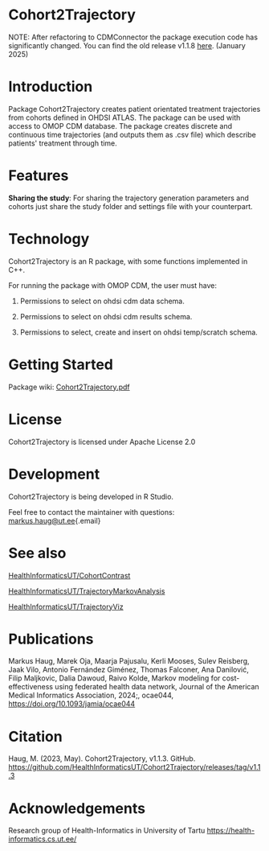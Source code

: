 
# Cohort2Trajectory

NOTE: After refactoring to CDMConnector the package execution code has significantly changed. You can find the old release v1.1.8 [here](https://github.com/HealthInformaticsUT/Cohort2Trajectory/releases/tag/v1.1.8). (January 2025)

# Introduction

Package Cohort2Trajectory creates patient orientated treatment trajectories from cohorts defined in OHDSI ATLAS. The package can be used with access to OMOP CDM database.
The package creates discrete and continuous time trajectories (and outputs them as .csv file) which describe patients' treatment through time.

# Features

**Sharing the study**: For sharing the trajectory generation parameters and cohorts just share the study folder and settings file with your counterpart.

# Technology

Cohort2Trajectory is an R package, with some functions implemented in C++.

For running the package with OMOP CDM, the user must have: 

1. Permissions to select on ohdsi cdm data schema.

2. Permissions to select on ohdsi cdm results schema.

3. Permissions to select, create and insert on ohdsi temp/scratch schema.

# Getting Started

Package wiki: [Cohort2Trajectory.pdf](https://healthinformaticsut.github.io/Cohort2Trajectory/)

# License

Cohort2Trajectory is licensed under Apache License 2.0

# Development

Cohort2Trajectory is being developed in R Studio.

Feel free to contact the maintainer with questions: [markus.haug\@ut.ee](mailto:markus.haug@ut.ee){.email}

# See also 

[HealthInformaticsUT/CohortContrast](https://github.com/HealthInformaticsUT/CohortContrast)

[HealthInformaticsUT/TrajectoryMarkovAnalysis](https://github.com/HealthInformaticsUT/TrajectoryMarkovAnalysis)

[HealthInformaticsUT/TrajectoryViz](https://github.com/HealthInformaticsUT/TrajectoryViz)

# Publications

Markus Haug, Marek Oja, Maarja Pajusalu, Kerli Mooses, Sulev Reisberg, Jaak Vilo, Antonio Fernández Giménez, Thomas Falconer, Ana Danilović, Filip Maljkovic, Dalia Dawoud, Raivo Kolde, Markov modeling for cost-effectiveness using federated health data network, Journal of the American Medical Informatics Association, 2024;, ocae044, <https://doi.org/10.1093/jamia/ocae044>

# Citation

Haug, M.
(2023, May).
Cohort2Trajectory, v1.1.3.
GitHub.
<https://github.com/HealthInformaticsUT/Cohort2Trajectory/releases/tag/v1.1.3>

# Acknowledgements

Research group of Health-Informatics in University of Tartu <https://health-informatics.cs.ut.ee/>
